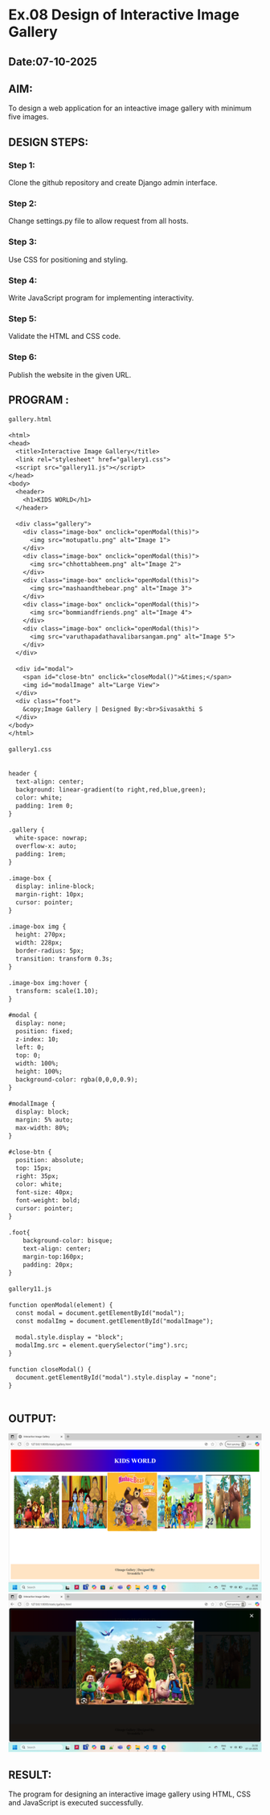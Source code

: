 # Ex.08 Design of Interactive Image Gallery
## Date:07-10-2025

## AIM:
To design a web application for an inteactive image gallery with minimum five images.

## DESIGN STEPS:

### Step 1:
Clone the github repository and create Django admin interface.

### Step 2:
Change settings.py file to allow request from all hosts.

### Step 3:
Use CSS for positioning and styling.

### Step 4:
Write JavaScript program for implementing interactivity.

### Step 5:
Validate the HTML and CSS code.

### Step 6:
Publish the website in the given URL.

## PROGRAM :
```
gallery.html

<html>
<head>
  <title>Interactive Image Gallery</title>
  <link rel="stylesheet" href="gallery1.css">
  <script src="gallery11.js"></script>
</head>
<body>
  <header>
    <h1>KIDS WORLD</h1>
  </header>

  <div class="gallery">
    <div class="image-box" onclick="openModal(this)">
      <img src="motupatlu.png" alt="Image 1">
    </div>
    <div class="image-box" onclick="openModal(this)">
      <img src="chhottabheem.png" alt="Image 2">
    </div>
    <div class="image-box" onclick="openModal(this)">
      <img src="mashaandthebear.png" alt="Image 3">
    </div>
    <div class="image-box" onclick="openModal(this)">
      <img src="bommiandfriends.png" alt="Image 4">
    </div>
    <div class="image-box" onclick="openModal(this)">
      <img src="varuthapadathavalibarsangam.png" alt="Image 5">
    </div>
  </div>

  <div id="modal">
    <span id="close-btn" onclick="closeModal()">&times;</span>
    <img id="modalImage" alt="Large View">
  </div>
  <div class="foot">
    &copy;Image Gallery | Designed By:<br>Sivasakthi S
  </div>
</body>
</html>

gallery1.css


header {
  text-align: center;
  background: linear-gradient(to right,red,blue,green);
  color: white;
  padding: 1rem 0;
}

.gallery {
  white-space: nowrap;
  overflow-x: auto;
  padding: 1rem;
}

.image-box {
  display: inline-block;
  margin-right: 10px;
  cursor: pointer;
}

.image-box img {
  height: 270px;
  width: 228px;
  border-radius: 5px;
  transition: transform 0.3s;
}

.image-box img:hover {
  transform: scale(1.10);
}

#modal {
  display: none;
  position: fixed;
  z-index: 10;
  left: 0;
  top: 0;
  width: 100%;
  height: 100%;
  background-color: rgba(0,0,0,0.9);
}

#modalImage {
  display: block;
  margin: 5% auto;
  max-width: 80%;
}

#close-btn {
  position: absolute;
  top: 15px;
  right: 35px;
  color: white;
  font-size: 40px;
  font-weight: bold;
  cursor: pointer;
}

.foot{
    background-color: bisque;
    text-align: center;
    margin-top:160px;
    padding: 20px;
}

gallery11.js

function openModal(element) {
  const modal = document.getElementById("modal");
  const modalImg = document.getElementById("modalImage");

  modal.style.display = "block";
  modalImg.src = element.querySelector("img").src;
}

function closeModal() {
  document.getElementById("modal").style.display = "none";
}


```

## OUTPUT:
![alt text](<kids world.png>)
![alt text](motupatlu.png)

## RESULT:
The program for designing an interactive image gallery using HTML, CSS and JavaScript is executed successfully.

